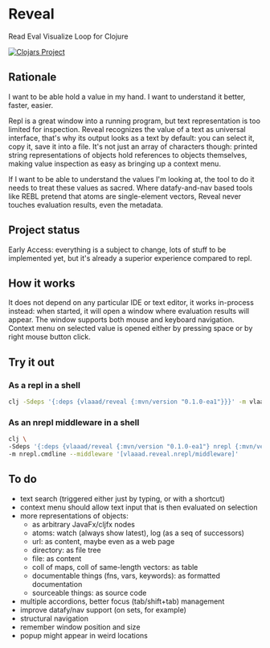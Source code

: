 # Reveal

Read Eval Visualize Loop for Clojure

[![Clojars Project](https://img.shields.io/clojars/v/vlaaad/reveal.svg?logo=clojure&logoColor=white)](https://clojars.org/vlaaad/reveal)

## Rationale

I want to be able hold a value in my hand. I want to understand it better, faster, easier.

Repl is a great window into a running program, but text representation is too limited for 
inspection. Reveal recognizes the value of a text as universal interface, that's why its 
output looks as a text by default: you can select it, copy it, save it into a file. It's 
not just an array of characters though: printed string representations of objects hold 
references to objects themselves, making value inspection as easy as bringing up a context 
menu.

If I want to be able to understand the values I'm looking at, the tool to do it needs to
treat these values as sacred. Where datafy-and-nav based tools like REBL pretend that 
atoms are single-element vectors, Reveal never touches evaluation results, even the 
metadata.

## Project status

Early Access: everything is a subject to change, lots of stuff to be implemented yet, but 
it's already a superior experience compared to repl.

## How it works

It does not depend on any particular IDE or text editor, it works in-process instead: when 
started, it will open a window where evaluation results will appear. The window supports 
both mouse and keyboard navigation. Context menu on selected value is opened either by 
pressing space or by right mouse button click.

## Try it out

### As a repl in a shell

```sh
clj -Sdeps '{:deps {vlaaad/reveal {:mvn/version "0.1.0-ea1"}}}' -m vlaaad.reveal.prepl
```

### As an nrepl middleware in a shell

```sh
clj \
-Sdeps '{:deps {vlaaad/reveal {:mvn/version "0.1.0-ea1"} nrepl {:mvn/version "0.6.0"}}}' \
-m nrepl.cmdline --middleware '[vlaaad.reveal.nrepl/middleware]'
```

## To do

- text search (triggered either just by typing, or with a shortcut)
- context menu should allow text input that is then evaluated on selection
- more representations of objects:
  - as arbitrary JavaFx/cljfx nodes
  - atoms: watch (always show latest), log (as a seq of successors)
  - url: as content, maybe even as a web page
  - directory: as file tree
  - file: as content
  - coll of maps, coll of same-length vectors: as table
  - documentable things (fns, vars, keywords): as formatted documentation
  - sourceable things: as source code
- multiple accordions, better focus (tab/shift+tab) management
- improve datafy/nav support (on sets, for example)
- structural navigation
- remember window position and size
- popup might appear in weird locations